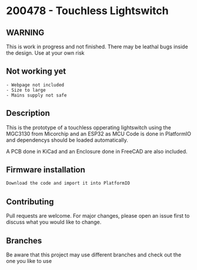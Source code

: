# 200478 - Touchless Lightswitch

<!--  ![3D Rendering of enclosure and pcb](http://url/to/img.png) -->

## WARNING

This is work in progress and not finished. There may be leathal bugs inside the design. Use at your own risk

## Not working yet
```
- Webpage not included
- Size to large
- Mains supply not safe
```
## Description

This is the prototype of a touchless opperating lightswitch using the MGC3130 from Micorchip and an ESP32 as MCU
Code is done in PlatformIO and dependencys should be loaded automatically. 

A PCB done in KiCad and an Enclosure done in FreeCAD are also included. 

## Firmware installation

```bash
Download the code and import it into PlatformIO
```

## Contributing
Pull requests are welcome. For major changes, please open an issue first to discuss what you would like to change.

## Branches
Be aware that this project may use different branches and check out the one you like to use

